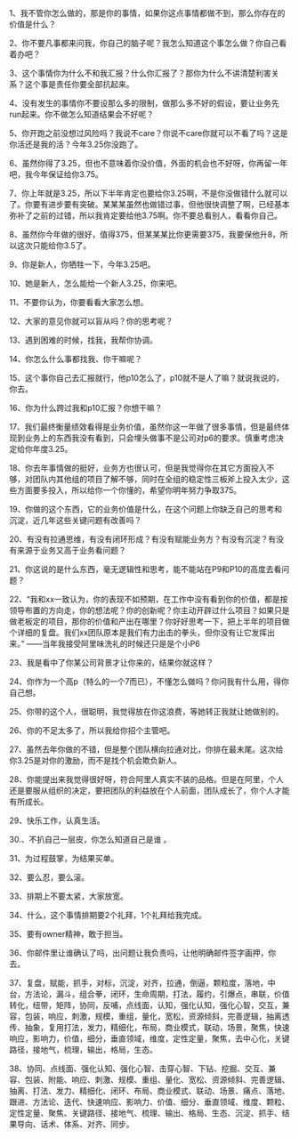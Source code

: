 1、我不管你怎么做的，那是你的事情，如果你这点事情都做不到，那么你存在的价值是什么？



2、你不要凡事都来问我，你自己的脑子呢？我怎么知道这个事怎么做？你自己看着办吧？



3、这个事情你为什么不和我汇报？什么你汇报了？那你为什么不讲清楚利害关系？这个事是责任你要全部抗起来。



4、没有发生的事情你不要设那么多的限制，做那么多不好的假设，要让业务先run起来。你不做怎么知道结果会不好呢？



5、你开跑之前没想过风险吗？我说不care？你说不care你就可以不看了吗？这是你活还是我的活？今年3.25你没跑了。



6、虽然你得了3.25，但也不意味着你没价值，外面的机会也不好呀，你再留一年吧，我今年保证给你3.75。



7、你上年就是3.25，所以下半年肯定也要给你3.25啊，不是你没做错什么就可以了。你要有进步要有突破。某某某虽然也做错过事，但他很快调整了啊，已经基本弥补了之前的过错，所以我肯定要给他3.75啊。你不要总看别人，看看你自己。



8、虽然你今年做的很好，值得375，但某某某比你更需要375，我要保他升8，所以这次只能给你3.5了。



9、你是新人，你牺牲一下，今年3.25吧。



10、她是新人，怎么能给一个新人3.25，你来吧。



11、不要你认为，你要看看大家怎么想。



12、大家的意见你就可以盲从吗？你的思考呢？



13、遇到困难的时候，找我，我帮你协调。



14、你怎么什么事都找我、你干嘛呢？



15、这个事你自己去汇报就行，他p10怎么了，p10就不是人了嘛？就说我说的，你去。



16、你为什么跨过我和p10汇报？你想干嘛？



17、我们最终衡量绩效看得是业务价值，虽然你这一年做了很多事情，但是最终体现到业务上的东西我没有看到，只会埋头做事不是公司对p6的要求。慎重考虑决定给你年度3.25。



18、你去年事情做的挺好，业务方也很认可，但是我觉得你在其它方面投入不够，对团队内其他组的项目了解不够，同时在全组的稳定性三板斧上投入太少，这些方面要多投入，所以给你一个你懂的，希望你明年努力争取375。



19、你做的这个东西，它的业务价值是什么，在这个问题上你缺乏自己的思考和沉淀，近几年这些关键问题有改善吗？



20、有没有拉通思维，有没有闭环形成？有没有赋能业务方？有没有沉淀？有没有来源于业务又高于业务看问题？



21、你这说的是什么东西，毫无逻辑性和思考，能不能站在P9和P10的高度去看问题？



22、“我和xx一致认为，你的表现不如预期，在工作中没有看到你的价值，都是按领导布置的方向走，你的想法呢？你的创新呢？你主动开辟过什么项目？如果只是做老板定的项目，那你的价值和产出在哪里？你好好思考一下，把上半年的项目做个详细的复盘。我们xx团队原本是我们有力出击的拳头，但你没有让它发挥出来。” ——当年我接受阿里味洗礼的时候还只是是个小P6



23、我是看中了你某公司背景才让你来的，结果你就这样？



24、你作为一个高p（特么的一个7而已），不懂怎么做吗？你问我有什么用，得你自己想。



25、你带的这个人，很聪明，我觉得放在你这浪费，等她转正我就让她做别的。



26、你的不足太多了，所以我给你招个主管吧。



27、虽然去年你做的不错，但是整个团队横向拉通对比，你排在最末尾。这次给你3.25是对你的激励，而不是找个机会欺负新人。



28、你能提出来我觉得很好呀，符合阿里人真实不装的品格。但是在阿里，个人还是要服从组织的决定，要把团队的利益放在个人前面，团队成长了，你个人才能有所成长。



29、快乐工作，认真生活。



30.、不扒自己一层皮，你怎么知道自己是谁 。



31、为过程鼓掌，为结果买单。



32、要么忍，要么滚。



33、排期上不要太紧，大家放宽。



34、什么，这个事情排期要2个礼拜，1个礼拜给我完成。



35、要有owner精神，敢于担当。



36、你邮件里让谁确认了吗，出问题让我负责吗，让他明确邮件签字画押，你去。



37、复盘，赋能，抓手，对标，沉淀，对齐，拉通，倒逼，颗粒度，落地，中台，方法论，漏斗，组合拳，闭环，生命周期，打法，履约，引爆点，串联，价值转化，纽带，矩阵，协同，反哺，点线面，认知，强化认知，强化心智，交互，兼容，包装，响应，刺激，规模，重组，量化，宽松，资源倾斜，完善逻辑，抽离透传、抽象，复用打法，发力，精细化，布局，商业模式，联动，场景，聚焦，快速响应，影响力，价值，细分，垂直领域，维度，定性定量，聚焦，去中心化，关键路径，接地气，梳理，输出，格局，生态。



38、协同、点线面、强化认知、强化心智、击穿心智、下钻、挖掘、交互、兼容、包装、附能、响应、刺激、规模、重组、量化、宽松、资源倾斜、完善逻辑、抽离、打法、发力、精细化、闭环、布局、商业模式、联动、场景、痛点、落地、跟进、方法论、迭代、快速响应、影响力、价值、细分、垂直领域、维度、颗粒、定性定量、聚焦、关键路径、接地气、梳理、输出、格局、生态、沉淀、抓手、结果导向、话术、体系、对齐、同步。